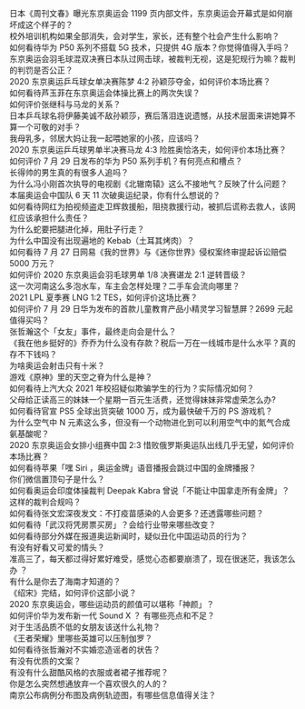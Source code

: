 日本《周刊文春》曝光东京奥运会 1199 页内部文件，东京奥运会开幕式是如何崩坏成这个样子的？  
校外培训机构如果全部消失，会对学生，家长，还有整个社会产生什么影响？  
如何看待华为 P50 系列不搭载 5G 技术，只提供 4G 版本？你觉得值得入手吗？  
东京奥运会羽毛球混双决赛日本队过网击球，被裁判无视，这是犯规行为嘛？裁判的判罚是否公正？  
2020 东京奥运乒乓球女单决赛陈梦 4:2 孙颖莎夺金，如何评价本场比赛？  
如何看待芦玉菲在东京奥运会体操比赛上的两次失误？  
如何评价张继科与马龙的关系？  
日本乒乓球名将伊藤美诚不敌孙颖莎，赛后落泪连说遗憾，从技术层面来讲她算不算一个可敬的对手？  
我母乳多，邻居大妈让我一起喂她家的小孩，应该吗？  
2020 东京奥运乒乓球男单半决赛马龙 4:3 险胜奥恰洛夫，如何评价本场比赛？  
如何评价 7 月 29 日发布的华为 P50 系列手机？有何亮点和槽点？  
长得帅的男生真的有很多人追吗？  
为什么冯小刚首次执导的电视剧《北辙南辕》这么不接地气？反映了什么问题？  
本届奥运会中国队 6 天 11 次破奥运纪录，你有什么想说的？  
如何看待网红为拍视频盗走卫辉救援船，阻挠救援行动，被抓后谎称去救人，该网红应该承担什么责任？  
为什么蛇要把腿进化掉，用肚子行走？  
为什么中国没有出现遍地的 Kebab（土耳其烤肉）？  
如何看待 7 月 27 日网易《我的世界》与《迷你世界》侵权案终审提起诉讼赔偿 5000 万元？  
如何评价 2020 东京奥运会羽毛球男单 1/8 决赛谌龙 2:1 逆转晋级？  
这一次河南这么多泡水车，车主会怎样处理？二手车会流向哪里？  
2021 LPL 夏季赛 LNG 1:2 TES，如何评价这场比赛？  
如何评价 7 月 29 日华为发布的首款儿童教育产品小精灵学习智慧屏？2699 元起值得买吗？  
张哲瀚这个「女友」事件，最终走向会是什么？  
《我在他乡挺好的》乔乔为什么没有存款？税后一万在一线城市是什么水平？真的存不下钱吗？  
为啥奥运会射击只有十米？  
游戏《原神》里的天空之脊为什么是神？  
如何看待上汽大众 2021 年校招疑似欺骗学生的行为？实际情况如何？  
父母给正读高三的妹妹一个星期一百元生活费，还觉得妹妹非常虚荣怎么办?  
如何看待官宣 PS5 全球出货突破 1000 万，成为最快破千万的 PS 游戏机？  
为什么空气中 N 元素这么多，但没有一个动物进化到可以利用空气中的氮气合成氨基酸呢？  
2020 东京奥运会女排小组赛中国 2:3 惜败俄罗斯奥运队出线几乎无望，如何评价本场比赛？  
如何看待苹果「嘿 Siri ，奥运金牌」语音播报会跳过中国的金牌播报？  
你们微信置顶句子是什么？  
如何看奥运会印度体操裁判 Deepak Kabra 曾说「不能让中国拿走所有金牌」？这样的裁判合规吗？  
如何看待张文宏深夜发文：不打疫苗感染的人会更多？还透露哪些问题？  
如何看待「武汉将凭房票买房」？会给行业带来哪些改变？  
如何看待部分外媒在报道奥运新闻时，疑似丑化中国运动员的行为？  
有没有好看又可爱的情头？  
准高三了，每天都过得好累好难受，感觉心态都要崩溃了，现在很迷茫，我该怎么办 ？  
有什么是你去了海南才知道的？  
《绍宋》完结，如何评价这部小说？  
2020 东京奥运会，哪些运动员的颜值可以堪称「神颜」？  
如何评价华为发布新一代 Sound X ？ 有哪些亮点和不足？  
对于生活品质不低的女朋友该送什么礼物？  
《王者荣耀》里哪些英雄可以压制伽罗？  
如何看待张哲瀚对不实婚恋造谣者的状告？  
有没有优质的文案？  
有没有什么甜酷风格的衣服或者裙子推荐呢？  
你是怎么突然想通放弃一个喜欢很久的人的？  
南京公布病例分布图及病例轨迹图，有哪些信息值得关注？  
